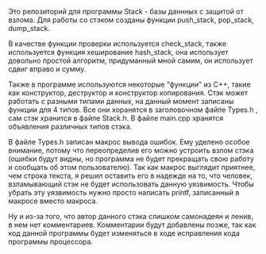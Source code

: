 Это репозиторий для программы Stack - базы даннных с защитой от взлома. Для работы со стэком созданы функции push_stack, pop_stack, dump_stack.

В качестве функции проверки используется check_stack, также используется функция хеширование hash_stack, она использует довольно простой алгоритм, придуманный мной самим, он использует сдвиг вправо и сумму.

Также в программе используются некоторые "функции" из С++, такие как конструктор, деструктор и конструктор копирования. Стэк может работать с разными типами данных, на данный момент записаны функции для 4 типов. Все они хоранятся в заголовочном файле Types.h , сам стэк хранится в файле Stack.h. В файле main.cpp хранятся объявления различных типов стэка. 

В файле Types.h записан макрос вывода ошибок. Ему уделено особое внимание, потому что переопределив его можно устроить взлом стэка (ошибки будут видны, но программа не будет прекращать свою работу и сообщать об этом пользователю). Так как макрос выглядит приятнее, чем строка текста, я решил оставить его в надежде на то, что человек, взламывающий стэк не будет использовать данную уязвимость. Чтобы убрать эту уязвимость нужно просто написать printf, записанный в макросе вместо макроса.

Ну и из-за того, что автор данного стэка слишком самонадеян и ленив, в нем нет комментариев. Комментарии будут добавлены позже, так как код данной программы будет изменяться в ходе исправления кода программы процессора.
